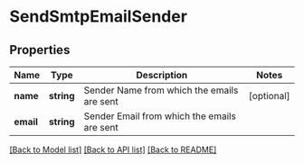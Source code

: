 # SendSmtpEmailSender

## Properties
Name | Type | Description | Notes
------------ | ------------- | ------------- | -------------
**name** | **string** | Sender Name from which the emails are sent | [optional] 
**email** | **string** | Sender Email from which the emails are sent | 

[[Back to Model list]](../README.md#documentation-for-models) [[Back to API list]](../README.md#documentation-for-api-endpoints) [[Back to README]](../README.md)


